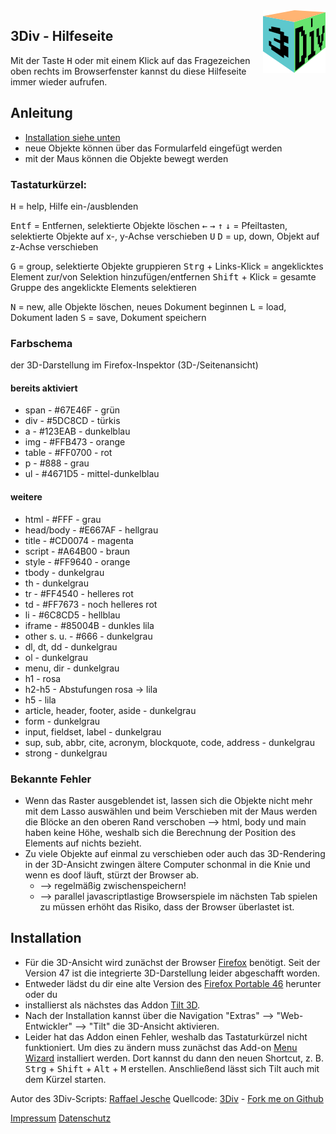 <img alt="3Div-Logo" src="img/3div_logo_100.png" style="float:right;margin:0px 0px 10px 10px" />

## 3Div - Hilfeseite

Mit der Taste <kbd>H</kbd> oder mit einem Klick auf das Fragezeichen oben rechts im Browserfenster kannst du diese Hilfeseite immer wieder aufrufen.

## Anleitung

- [Installation siehe unten](#installation)
- neue Objekte können über das Formularfeld eingefügt werden
- mit der Maus können die Objekte bewegt werden

### Tastaturkürzel:

<kbd>H</kbd> = help, Hilfe ein-/ausblenden

<kbd>Entf</kbd> = Entfernen, selektierte Objekte löschen
<kbd>&larr;</kbd> <kbd>&rarr;</kbd> <kbd>&uarr;</kbd> <kbd>&darr;</kbd> = Pfeiltasten, selektierte Objekte auf x-, y-Achse verschieben
<kbd>U</kbd> <kbd>D</kbd> = up, down, Objekt auf z-Achse verschieben

<kbd>G</kbd> = group, selektierte Objekte gruppieren
<kbd>Strg</kbd> + Links-Klick = angeklicktes Element zur/von Selektion hinzufügen/entfernen
<kbd>Shift</kbd> + Klick = gesamte Gruppe des angeklickte Elements selektieren

<kbd>N</kbd> = new, alle Objekte löschen, neues Dokument beginnen
<kbd>L</kbd> = load, Dokument laden
<kbd>S</kbd> = save, Dokument speichern

### Farbschema

der 3D-Darstellung im Firefox-Inspektor (3D-/Seitenansicht)

#### bereits aktiviert

- span - #67E46F - grün
- div - #5DC8CD - türkis
- a - #123EAB - dunkelblau
- img - #FFB473 - orange
- table - #FF0700 - rot
- p - #888 - grau
- ul - #4671D5 - mittel-dunkelblau

#### weitere

- html - #FFF - grau
- head/body - #E667AF - hellgrau
- title - #CD0074 - magenta
- script - #A64B00 - braun
- style - #FF9640 - orange
- tbody - dunkelgrau
- th - dunkelgrau
- tr - #FF4540 - helleres rot
- td - #FF7673 - noch helleres rot
- li - #6C8CD5 - hellblau
- iframe - #85004B - dunkles lila
- other s. u. - #666 - dunkelgrau
- dl, dt, dd - dunkelgrau
- ol - dunkelgrau
- menu, dir - dunkelgrau
- h1 - rosa
- h2-h5 - Abstufungen rosa -> lila
- h5 - lila
- article, header, footer, aside - dunkelgrau
- form - dunkelgrau
- input, fieldset, label - dunkelgrau
- sup, sub, abbr, cite, acronym, blockquote, code, address - dunkelgrau
- strong - dunkelgrau

### Bekannte Fehler
- Wenn das Raster ausgeblendet ist, lassen sich die Objekte nicht mehr mit dem Lasso auswählen und beim Verschieben mit der Maus werden die Blöcke an den oberen Rand verschoben --> html, body und main haben keine Höhe, weshalb sich die Berechnung der Position des Elements auf nichts bezieht.
- Zu viele Objekte auf einmal zu verschieben oder auch das 3D-Rendering in der 3D-Ansicht zwingen ältere Computer schonmal in die Knie und wenn es doof läuft, stürzt der Browser ab.
  - --> regelmäßig zwischenspeichern!
  - --> parallel javascriptlastige Browserspiele im nächsten Tab spielen zu müssen erhöht das Risiko, dass der Browser überlastet ist. 

## Installation

- Für die 3D-Ansicht wird zunächst der Browser [Firefox](https://www.mozilla.org/de/firefox/new/) benötigt. Seit der Version 47 ist die integrierte 3D-Darstellung leider abgeschafft worden.
- Entweder lädst du dir eine alte Version des [Firefox Portable 46](https://sourceforge.net/projects/portableapps/files/Mozilla%20Firefox%2C%20Portable%20Ed./Mozilla%20Firefox%2C%20Portable%20Edition%2046.0.1/FirefoxPortable_46.0.1_German.paf.exe/download) herunter oder du
- installierst als nächstes das Addon [Tilt 3D](https://addons.mozilla.org/de/firefox/addon/tilt/).
- Nach der Installation kannst über die Navigation "Extras" --> "Web-Entwickler" --> "Tilt" die 3D-Ansicht aktivieren.
- Leider hat das Addon einen Fehler, weshalb das Tastaturkürzel nicht funktioniert. Um dies zu ändern muss zunächst das Add-on [Menu Wizard](https://addons.mozilla.org/de/firefox/addon/s3menu-wizard/) installiert werden. Dort kannst du dann den neuen Shortcut, z. B. <kbd>Strg</kbd> + <kbd>Shift</kbd> + <kbd>Alt</kbd> + <kbd>M</kbd> erstellen. Anschließend lässt sich Tilt auch mit dem Kürzel starten.



Autor des 3Div-Scripts: [Raffael Jesche](http://www.raffael.one)
Quellcode: [3Div](https://github.com/raffaelj/3div) - [Fork me on Github](https://github.com/raffaelj/3div)

[Impressum](http://www.raffael.one/impressum) [Datenschutz](http://www.raffael.one/datenschutz)